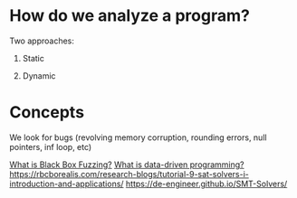 # How do we analyze a program?

Two approaches:
1) Static

2) Dynamic

# Concepts

We look for bugs (revolving memory corruption, rounding errors, null pointers, inf loop, etc)







[What is Black Box Fuzzing?](https://www.fortra.com/solutions/application-security/dynamic-application-security-testing/black-box-fuzzing)
[What is data-driven programming?](https://stackoverflow.com/questions/1065584/what-is-data-driven-programming)
https://rbcborealis.com/research-blogs/tutorial-9-sat-solvers-i-introduction-and-applications/
https://de-engineer.github.io/SMT-Solvers/

